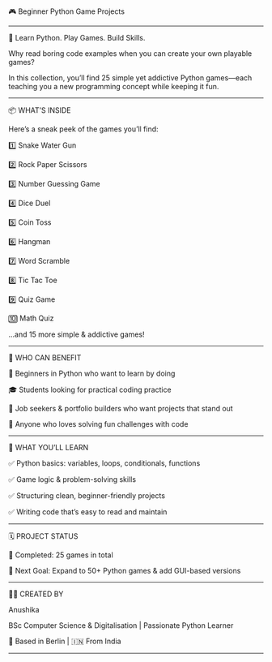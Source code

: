🎮 Beginner Python Game Projects

-----------


🚀 Learn Python. Play Games. Build Skills.

Why read boring code examples when you can create your own playable games?

In this collection, you’ll find 25 simple yet addictive Python games—each teaching you a new programming concept while keeping it fun.

----------------


📦 WHAT’S INSIDE

Here’s a sneak peek of the games you’ll find:

1️⃣ Snake Water Gun

2️⃣ Rock Paper Scissors

3️⃣ Number Guessing Game

4️⃣ Dice Duel

5️⃣ Coin Toss

6️⃣ Hangman

7️⃣ Word Scramble

8️⃣ Tic Tac Toe

9️⃣ Quiz Game

🔟 Math Quiz

...and 15 more simple & addictive games!

--------------


👥 WHO CAN BENEFIT

🐍 Beginners in Python who want to learn by doing

🎓 Students looking for practical coding practice

💼 Job seekers & portfolio builders who want projects that stand out

🧠 Anyone who loves solving fun challenges with code

--------------


🎯 WHAT YOU’LL LEARN

✅ Python basics: variables, loops, conditionals, functions

✅ Game logic & problem-solving skills

✅ Structuring clean, beginner-friendly projects

✅ Writing code that’s easy to read and maintain

---------------


🗓 PROJECT STATUS

📅 Completed: 25 games in total

🚀 Next Goal: Expand to 50+ Python games & add GUI-based versions

----------------


👩‍💻 CREATED BY

Anushika

BSc Computer Science & Digitalisation | Passionate Python Learner

📍 Based in Berlin | 🇮🇳 From India

------------
